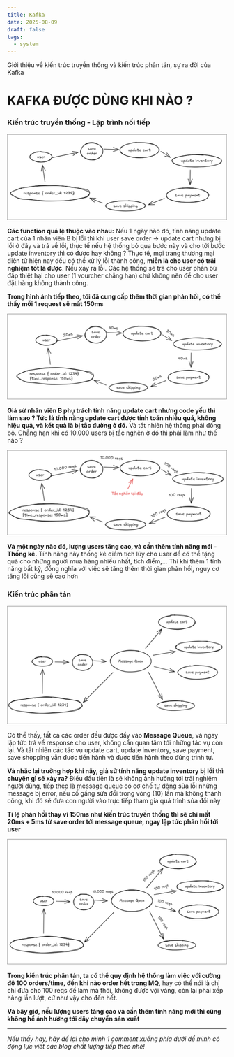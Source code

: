 ```yaml
---
title: Kafka
date: 2025-08-09
draft: false
tags:
  - system
---
```

Giới thiệu về kiến trúc truyền thống và kiến trúc phân tán, sự ra đời của Kafka
<!--more-->
# KAFKA ĐƯỢC DÙNG KHI NÀO ?
### Kiến trúc truyền thống - Lập trình nối tiếp

![Image Description](/images/Pasted%20image%2020250809165924.png)

**Các function quá lệ thuộc vào nhau:** Nếu 1 ngày nào đó, tính năng update cart của 1 nhân viên B bị lỗi thì khi user save order -> update cart nhưng bị lỗi ở đây và trả về lỗi, thực tế nếu hệ thống bỏ qua bước này và cho tới bước update inventory thì có được hay không ? Thực tế, mọi trang thương mại điện tử hiện nay đều có thể xử lý lỗi thành công, **miễn là cho user có trải nghiệm tốt là được**. Nếu xảy ra lỗi. Các hệ thống sẽ trả cho user phần bù đắp thiệt hại cho user (1 vourcher chẳng hạn) chứ không nên để cho user đặt hàng không thành công.

**Trong hình ảnh tiếp theo, tôi đã cung cấp thêm thời gian phản hồi, có thể thấy mỗi 1 request sẽ mất 150ms** 

![Image Description](/images/Pasted%20image%2020250809171312.png)


**Giả sử nhân viên B phụ trách tính năng update cart nhưng code yếu thì làm sao ? Tức là tính năng update cart được tính toán nhiều quá, không hiệu quả, và kết quả là bị tắc đường ở đó.** Và tất nhiên hệ thống phải đồng bộ. Chẳng hạn khi có 10.000 users bị tắc nghẽn ở đó thì phải làm như thế nào ?

![Image Description](/images/Pasted%20image%2020250809171727.png)

**Và một ngày nào đó, lượng users tăng cao, và cần thêm tính năng mới - Thống kê.** Tính năng này thống kê điểm tích lũy cho user để có thể tặng quà cho những người mua hàng nhiều nhất, tích điểm,... Thì khi thêm 1 tính năng bất kỳ, đồng nghĩa với việc sẽ tăng thêm thời gian phản hồi, nguy cơ tăng lỗi cũng sẽ cao hơn

### Kiến trúc phân tán

![Image Description](/images/Pasted%20image%2020250809172709.png)

Có thể thấy, tất cả các order đều được đẩy vào **Message Queue**, và ngay lập tức trả về response cho user, không cần quan tâm tới những tác vụ còn lại. Và tất nhiên các tác vụ update cart, update inventory, save payment, save shopping vẫn được tiến hành và được tiến hành theo đúng trình tự.

**Và nhắc lại trường hợp khi nãy, giả sử tính năng update inventory bị lỗi thì chuyện gì sẽ xảy ra?** Điều đầu tiên là sẽ không ảnh hưởng tới trải nghiệm người dùng, tiếp theo là message queue có cơ chế tự động sửa lỗi những message bị error, nếu cố gắng sửa đổi trong vòng (10) lần mà không thành công, khi đó sẽ đưa con người vào trực tiếp tham gia quá trình sửa đổi này

**Tỉ lệ phản hồi thay vì 150ms như kiến trúc truyền thống thì sẽ chỉ mất 20ms + 5ms từ save order tới message queue, ngay lập tức phản hồi tới user**


![Image Description](/images/Pasted%20image%2020250809173646.png)

**Trong kiến trúc phân tán, ta có thể quy định hệ thống làm việc với cường độ 100 orders/time, đến khi nào order hết trong MQ**, hay có thể nói là chỉ chỉ đưa cho 100 reqs để làm mà thôi, không được vội vàng, còn lại phải xếp hàng lần lượt, cứ như vậy cho đến hết.

**Và bây giờ, nếu lượng users tăng cao và cần thêm tính năng mới thì cũng không hề ảnh hưởng tới dây chuyền sản xuất**

---

*Nếu thấy hay, hãy để lại cho mình 1 comment xuống phía dưới để mình có động lực viết các blog chất lượng tiếp theo nhé!*